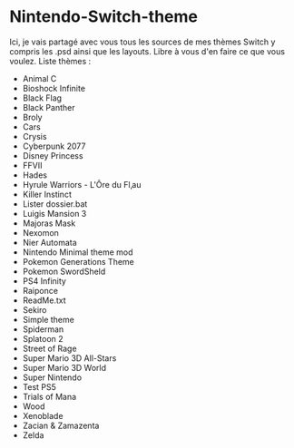 # Nintendo-Switch-theme

Ici, je vais partagé avec vous tous les sources de mes thèmes Switch y compris les .psd ainsi que les layouts. Libre à vous d'en faire ce que vous voulez.
  Liste thèmes :
  * Animal C
  * Bioshock Infinite
  * Black Flag
  * Black Panther
  * Broly
  * Cars
  * Crysis
  * Cyberpunk 2077
  * Disney Princess
  * FFVII
  * Hades
  * Hyrule Warriors - L'Ôre du Fl‚au
  * Killer Instinct
  * Lister dossier.bat
  * Luigis Mansion 3
  * Majoras Mask
  * Nexomon
  * Nier Automata
  * Nintendo Minimal theme mod
  * Pokemon Generations Theme
  * Pokemon SwordSheld
  * PS4 Infinity
  * Raiponce
  * ReadMe.txt
  * Sekiro
  * Simple theme
  * Spiderman
  * Splatoon 2
  * Street of Rage
  * Super Mario 3D All-Stars
  * Super Mario 3D World
  * Super Nintendo
  * Test PS5
  * Trials of Mana
  * Wood
  * Xenoblade
  * Zacian & Zamazenta
  * Zelda

